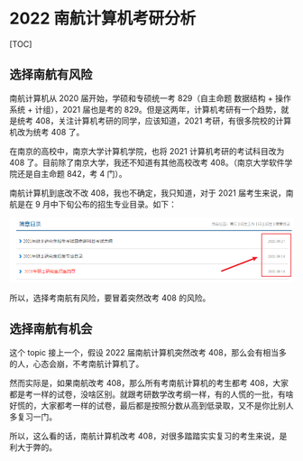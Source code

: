 # 2022 南航计算机考研分析

[TOC]

## 选择南航有风险

南航计算机从 2020 届开始，学硕和专硕统一考 829（自主命题 数据结构 + 操作系统 + 计组），2021 届也是考的 829。但是这两年，计算机考研有一个趋势，就是统考 408，关注计算机考研的同学，应该知道，2021 考研，有很多院校的计算机改为统考 408 了。

在南京的高校中，南京大学计算机学院，也将 2021 计算机考研的考试科目改为 408 了。目前除了南京大学，我还不知道有其他高校改考 408。（南京大学软件学院还是自主命题 842，考 4 门）。

南航计算机到底改不改 408，我也不确定，我只知道，对于 2021 届考生来说，南航是在 9 月中下旬公布的招生专业目录。如下：

![image-20201218190152344](assets/image-20201218190152344.png)

所以，选择考南航有风险，要冒着突然改考 408 的风险。

## 选择南航有机会

这个 topic 接上一个，假设 2022 届南航计算机突然改考 408，那么会有相当多的人，心态会崩，不考南航计算机了。

然而实际是，如果南航改考 408，那么所有考南航计算机的考生都考 408，大家都是考一样的试卷，没啥区别。就跟考研数学改考纲一样，有的人慌的一批，有啥好慌的，大家都考一样的试卷，最后都是按照分数从高到低录取，又不是你比别人多复习一门。

所以，这么看的话，南航计算机改考 408，对很多踏踏实实复习的考生来说，是利大于弊的。